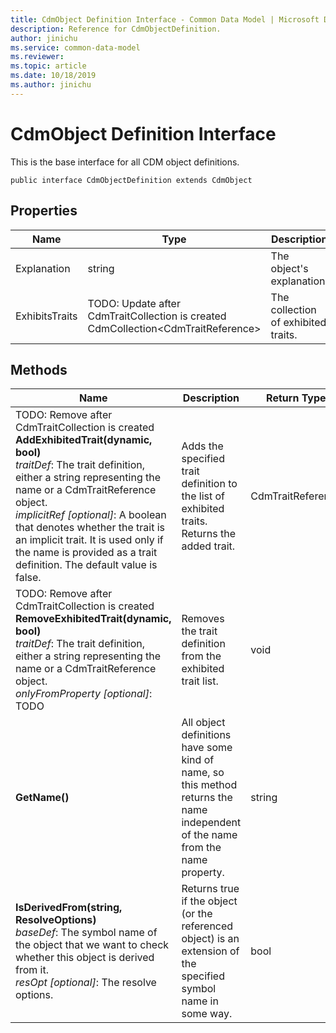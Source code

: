 ```yaml
---
title: CdmObject Definition Interface - Common Data Model | Microsoft Docs
description: Reference for CdmObjectDefinition.
author: jinichu
ms.service: common-data-model
ms.reviewer: 
ms.topic: article
ms.date: 10/18/2019
ms.author: jinichu
---
```


# CdmObject Definition Interface

This is the base interface for all CDM object definitions.

```
public interface CdmObjectDefinition extends CdmObject
```

## Properties
|Name|Type|Description|
|---|---|---|
|Explanation|string|The object's explanation.|
|ExhibitsTraits|TODO: Update after CdmTraitCollection is created<br/>CdmCollection\<CdmTraitReference>|The collection of exhibited traits.|

## Methods
|Name|Description|Return Type|
|---|---|---|
|TODO: Remove after CdmTraitCollection is created<br/>**AddExhibitedTrait(dynamic, bool)**<br />*traitDef*: The trait definition, either a string representing the name or a CdmTraitReference object.<br/>*implicitRef [optional]*: A boolean that denotes whether the trait is an implicit trait. It is used only if the name is provided as a trait definition. The default value is false.|Adds the specified trait definition to the list of exhibited traits. Returns the added trait.|CdmTraitReference|
|TODO: Remove after CdmTraitCollection is created<br/>**RemoveExhibitedTrait(dynamic, bool)**<br />*traitDef*: The trait definition, either a string representing the name or a CdmTraitReference object.<br />*onlyFromProperty [optional]*: TODO|Removes the trait definition from the exhibited trait list.|void|
|**GetName()**|All object definitions have some kind of name, so this method returns the name independent of the name from the name property.|string|
|**IsDerivedFrom(string, ResolveOptions)**<br/>*baseDef*: The symbol name of the object that we want to check whether this object is derived from it.<br/>*resOpt [optional]*: The resolve options.|Returns true if the object (or the referenced object) is an extension of the specified symbol name in some way.|bool|


